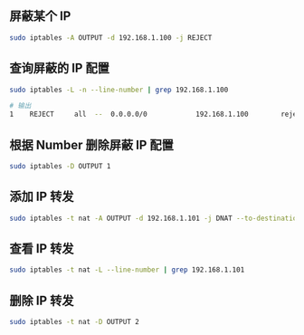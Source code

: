 ## 屏蔽某个 IP 

```bash
sudo iptables -A OUTPUT -d 192.168.1.100 -j REJECT
```



## 查询屏蔽的 IP 配置

```bash
sudo iptables -L -n --line-number | grep 192.168.1.100

# 输出
1    REJECT     all  --  0.0.0.0/0            192.168.1.100        reject-with icmp-port-unreachable
```



## 根据 Number 删除屏蔽 IP 配置

```bash
sudo iptables -D OUTPUT 1
```



## 添加 IP 转发

```bash
sudo iptables -t nat -A OUTPUT -d 192.168.1.101 -j DNAT --to-destination 192.168.1.100
```



## 查看 IP 转发

```bash
sudo iptables -t nat -L --line-number | grep 192.168.1.101
```



## 删除 IP 转发

```bash
sudo iptables -t nat -D OUTPUT 2
```
